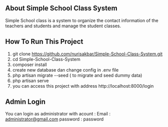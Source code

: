 

## About Simple School Class System

Simple School class is a system to organize the contact information of the teachers and students and manage the student classes. 


## How To Run This Project
1. git clone https://github.com/nurisakbar/Simple-School-Class-System.git
2. cd Simple-School-Class-System
3. composer install
4. create new database dan change config in .env file
5. php artisan migrate --seed ( to migrate and seed dummy data)
6. php artisan serve
7. you can access this project with address http://localhost:8000/login

## Admin Login
You can login as administrator with acount :
Email :  administrator@gmail.com
password : password
